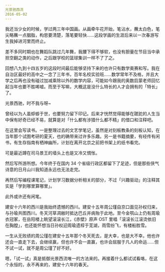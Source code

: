 ```yaml
---
光景驰西流
2016-05-02
---
```


我还当少女的时候，学过两三年中国画。从画牵牛花开始，笔沾水，蘸太白色，笔尖略蘸一点胭脂，构思要清楚，落笔要轻快……这段学画的生涯后来以一次春游写生我掉进河里而终止。

差不多同时期也在舞蹈队跳过几年舞，我腰下得不够软，也没有胆量在节目当中承担空翻之类的动作，之后跟学校的篮球集训一样不了了之。

回想八九到十四五岁的这段时间最后能够坚持下来的也许只有数学奥赛和写。我在自治区最好的高中之一念了三年书，百年名校实验班……数学常年不及格，并且大学之后再也没有碰过加减乘除以外的数学内容，可能如今跟我的奥数启蒙老师回忆起当年也要不胜唏嘘。而至于写嘛，大概这是没什么特长的人才会拥有的「特长」了。

光景西驰，时不我与呀~

曾经以为人虽蜉蝣于世，也要努力留下印记。后来才恍然觉得能够在蹉跎的人生当中保有好奇已经不易，就算是对「什么都有涉猎什么都不精」的借口和注释吧。

在这里会写读书。一是整理过去的文艺学笔记，虽然是对刻板教条的刻板认知，在当年那个试图考研的夏天，也的确带来过许多乐趣。另一是书籍摘要，有经传有闲书，有生存指南有栖神幽所，计划在离开北京之前把书架上的纸书看完。

可是最近蹲在司马景王的墙头上也是又冷又惆怅。

然后写所游所想。今年终于在国内 34 个省级行政区都留下了足迹，但是那些侠气诗意的日月山川我知道永远也无法走完。

再然后写编程课笔记，计划学习数据分析相关的部分，不过「兴趣驱动」的注释其实是「学到哪里算哪里」。

此外或许还有闲笔。

建安十六年的西川是我始终遗憾的西川。建安十五年周公瑾自京口面见孙权归来，与孙瑜共图西川。冬天河草凋敝时抵达巴丘并病殆于此地。至今金鹗山上仍有周瑜衣冠冢，在岳阳楼上眺望滚滚长江，《赤壁》原声 OST 里唱「滚滚长江滚烫依旧在胸膛」，也还能怀想当日孙权迎周瑜遗椁于芜湖，雨雪纷飞，有楼船胜雪。

一生从无败绩的周公瑾在建安十五年那个冬天死去，是大幸，也是大不幸。他也许还会一直走下去，会继续赢，但也许不会一直赢，也许会屈服于凡人的命运……但不试一试，就不是周公瑾了好不好。

嗯，「试一试」真是抵御光景西流唯一的方法来的。再接着什么都试试看咯，在这个永恒的，永不再来的，建安十六年的春天。









